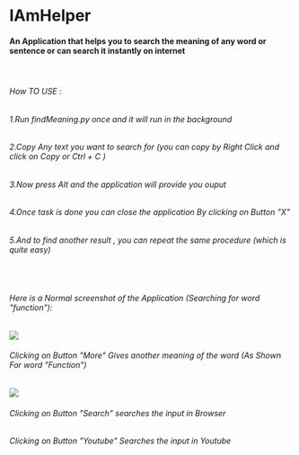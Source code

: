 # IAmHelper
<h4>An Application that helps you to search the meaning of any word or sentence or can search it instantly on internet</h4>
<br>
<h6>How TO USE : </h6>
<h6>1.Run findMeaning.py once and it will run in the background </h6>
<h6>2.Copy Any text you want to search for (you can copy by Right Click and click on Copy or Ctrl + C ) </h6>
<h6>3.Now press Alt and the application will provide you ouput </h6>
<h6>4.Once task is done you can close the application By clicking on Button "X" </h6>
<h6>5.And to find another result , you can repeat the same procedure (which is quite easy) </h6>
<br>
<h6>Here is a Normal screenshot of the Application (Searching for word "function"):</h6>
<img src="https://user-images.githubusercontent.com/25627737/35480489-1f7c828c-0435-11e8-9421-0187e8cc2263.JPG" >
<br>
<h6>Clicking on Button "More" Gives another meaning of the word (As Shown For word "Function")</h6>
<img src="https://user-images.githubusercontent.com/25627737/35480528-f351cdb0-0435-11e8-9d58-905ad8958ea5.JPG">

<h6>Clicking on Button "Search" searches the input in Browser </h6>
<h6>Clicking on Button "Youtube" Searches the input in Youtube </h6>
